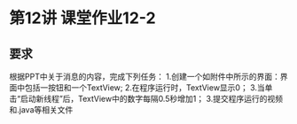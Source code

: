 # 第12讲 课堂作业12-2
## 要求
根据PPT中关于消息的内容，完成下列任务：
1.创建一个如附件中所示的界面：界面中包括一按钮和一个TextView;
2.在程序运行时，TextView显示0；
3.当单击“启动新线程”后，TextView中的数字每隔0.5秒增加1；
3.提交程序运行的视频和.java等相关文件
